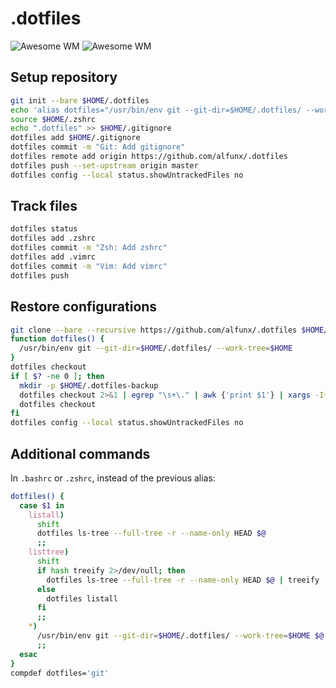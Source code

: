# .dotfiles

![Awesome WM](https://i.imgur.com/GbWSzfw.png)
![Awesome WM](https://i.imgur.com/KaFqLkO.png)

## Setup repository

```bash
git init --bare $HOME/.dotfiles
echo 'alias dotfiles="/usr/bin/env git --git-dir=$HOME/.dotfiles/ --work-tree=$HOME"' >> $HOME/.zshrc
source $HOME/.zshrc
echo ".dotfiles" >> $HOME/.gitignore
dotfiles add $HOME/.gitignore
dotfiles commit -m "Git: Add gitignore"
dotfiles remote add origin https://github.com/alfunx/.dotfiles
dotfiles push --set-upstream origin master
dotfiles config --local status.showUntrackedFiles no
```

## Track files

```bash
dotfiles status
dotfiles add .zshrc
dotfiles commit -m "Zsh: Add zshrc"
dotfiles add .vimrc
dotfiles commit -m "Vim: Add vimrc"
dotfiles push
```

## Restore configurations

```bash
git clone --bare --recursive https://github.com/alfunx/.dotfiles $HOME/.dotfiles
function dotfiles() {
  /usr/bin/env git --git-dir=$HOME/.dotfiles/ --work-tree=$HOME
}
dotfiles checkout
if [ $? -ne 0 ]; then
  mkdir -p $HOME/.dotfiles-backup
  dotfiles checkout 2>&1 | egrep "\s+\." | awk {'print $1'} | xargs -I{} mv {} $HOME/.dotfiles-backup/{}
  dotfiles checkout
fi
dotfiles config --local status.showUntrackedFiles no
```

## Additional commands

In `.bashrc` or `.zshrc`, instead of the previous alias:

```bash
dotfiles() {
  case $1 in
    listall)
      shift
      dotfiles ls-tree --full-tree -r --name-only HEAD $@
      ;;
    listtree)
      shift
      if hash treeify 2>/dev/null; then
        dotfiles ls-tree --full-tree -r --name-only HEAD $@ | treeify
      else
        dotfiles listall
      fi
      ;;
    *)
      /usr/bin/env git --git-dir=$HOME/.dotfiles/ --work-tree=$HOME $@
      ;;
  esac
}
compdef dotfiles='git'
```
